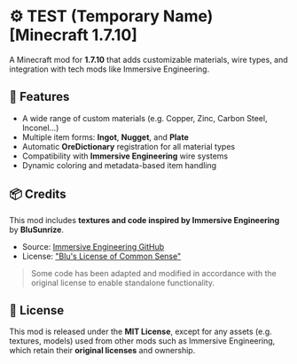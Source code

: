 # ⚙️ TEST (Temporary Name) [Minecraft 1.7.10]

A Minecraft mod for **1.7.10** that adds customizable materials, wire types, and integration with tech mods like
Immersive Engineering.

## 🔧 Features

- A wide range of custom materials (e.g. Copper, Zinc, Carbon Steel, Inconel...)
- Multiple item forms: **Ingot**, **Nugget**, and **Plate**
- Automatic **OreDictionary** registration for all material types
- Compatibility with **Immersive Engineering** wire systems
- Dynamic coloring and metadata-based item handling

## 📦 Credits

This mod includes **textures and code inspired by Immersive Engineering** by **BluSunrize**.

- Source: [Immersive Engineering GitHub](https://github.com/BluSunrize/ImmersiveEngineering)
- License: ["Blu's License of Common Sense"](https://github.com/BluSunrize/ImmersiveEngineering/blob/master/LICENSE)

> Some code has been adapted and modified in accordance with the original license to enable standalone functionality.

## 📝 License

This mod is released under the **MIT License**, except for any assets (e.g. textures, models) used from other mods such
as Immersive Engineering, which retain their **original licenses** and ownership.

